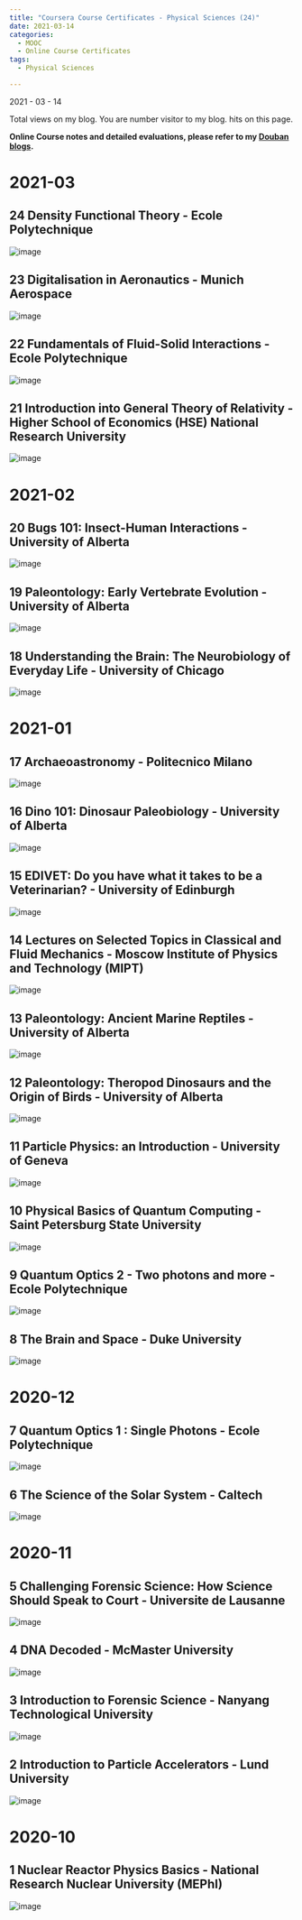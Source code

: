 ```yaml
---
title: "Coursera Course Certificates - Physical Sciences (24)"
date: 2021-03-14
categories:
  - MOOC
  - Online Course Certificates
tags:
  - Physical Sciences

---
```


2021 - 03 - 14

<script async src="//busuanzi.ibruce.info/busuanzi/2.3/busuanzi.pure.mini.js"></script>

<span id="busuanzi_container_site_pv">
    Total <span id="busuanzi_value_site_pv"></span> views on my blog.
</span>

<span id="busuanzi_container_site_uv">
  You are number <span id="busuanzi_value_site_uv"></span> visitor to my blog.
</span>

<span id="busuanzi_container_page_pv">
  <span id="busuanzi_value_page_pv"></span> hits on this page.
</span>

<script type="text/javascript" async src="https://cdn.mathjax.org/mathjax/latest/MathJax.js?config=TeX-MML-AM_CHTML"> </script>

__Online Course notes and detailed evaluations, please refer to my [Douban blogs](https://www.douban.com/people/junfanz/).__


# 2021-03

## 24 Density Functional Theory - Ecole Polytechnique

![image](https://user-images.githubusercontent.com/56275127/128947012-da206dff-7b5c-43e0-ac65-098f209f2671.png)

## 23 Digitalisation in Aeronautics - Munich Aerospace

![image](https://user-images.githubusercontent.com/56275127/128947044-caeaeca1-8a9d-4c77-885b-bdeda9f128f7.png)

## 22 Fundamentals of Fluid-Solid Interactions - Ecole Polytechnique

![image](https://user-images.githubusercontent.com/56275127/128947080-95361a07-9508-47b6-93c8-70322a84d64d.png)

## 21 Introduction into General Theory of Relativity - Higher School of Economics (HSE) National Research University

![image](https://user-images.githubusercontent.com/56275127/128947099-49af8a66-b587-442a-9fe9-d95e2f645c33.png)

# 2021-02

## 20 Bugs 101: Insect-Human Interactions - University of Alberta

![image](https://user-images.githubusercontent.com/56275127/128947115-7f1d3bc2-b5e0-4f4a-89e6-c04e8e606569.png)

## 19 Paleontology: Early Vertebrate Evolution - University of Alberta

![image](https://user-images.githubusercontent.com/56275127/128947142-f8c2741c-cb16-4c0f-b758-d6c54790d102.png)

## 18 Understanding the Brain: The Neurobiology of Everyday Life - University of Chicago

![image](https://user-images.githubusercontent.com/56275127/128947172-313027be-b513-445f-8427-1df71245d03e.png)

# 2021-01

## 17 Archaeoastronomy - Politecnico Milano

![image](https://user-images.githubusercontent.com/56275127/128947195-33b22b63-ecb0-4450-a1ba-c19d9b95514e.png)

## 16 Dino 101: Dinosaur Paleobiology - University of Alberta

![image](https://user-images.githubusercontent.com/56275127/128947236-33e7c5e7-7304-43a8-9868-995859f779e9.png)

## 15 EDIVET: Do you have what it takes to be a Veterinarian? - University of Edinburgh

![image](https://user-images.githubusercontent.com/56275127/128947264-24c9cf9e-8ad8-4f96-8895-71f0c4f2d0be.png)

## 14 Lectures on Selected Topics in Classical and Fluid Mechanics - Moscow Institute of Physics and Technology (MIPT)

![image](https://user-images.githubusercontent.com/56275127/128947306-0d6a3705-5571-47c6-b156-f19d7218f11d.png)

## 13 Paleontology: Ancient Marine Reptiles - University of Alberta

![image](https://user-images.githubusercontent.com/56275127/128947353-2a6a8341-1d14-4e48-a6ff-b21aaf7994c9.png)

## 12 Paleontology: Theropod Dinosaurs and the Origin of Birds - University of Alberta

![image](https://user-images.githubusercontent.com/56275127/128947386-0726964c-9d51-4488-9edc-c72104b8787f.png)

## 11 Particle Physics: an Introduction - University of Geneva

![image](https://user-images.githubusercontent.com/56275127/128947414-456b3b28-12a7-4a14-87da-636f30313f36.png)

## 10 Physical Basics of Quantum Computing - Saint Petersburg State University

![image](https://user-images.githubusercontent.com/56275127/128947444-086900f1-9424-4ca3-9e4b-23540881980e.png)

## 9 Quantum Optics 2 - Two photons and more - Ecole Polytechnique

![image](https://user-images.githubusercontent.com/56275127/128947483-002d9ea5-49e2-4445-87b4-3d4a894bde87.png)

## 8 The Brain and Space - Duke University

![image](https://user-images.githubusercontent.com/56275127/128947535-73ad849f-f0b7-4a0d-a300-a12f69a6d390.png)

# 2020-12

## 7 Quantum Optics 1 : Single Photons - Ecole Polytechnique

![image](https://user-images.githubusercontent.com/56275127/128947581-5fa02346-aaa6-4e1b-ba67-36da87b3594d.png)

## 6 The Science of the Solar System - Caltech

![image](https://user-images.githubusercontent.com/56275127/128947622-9e4a296f-6226-488c-be01-6f169ab3ff2d.png)


# 2020-11

## 5 Challenging Forensic Science: How Science Should Speak to Court - Universite de Lausanne

![image](https://user-images.githubusercontent.com/56275127/128947667-2cf42b13-5ada-4017-bef1-7f5577dc7bb8.png)

## 4 DNA Decoded - McMaster University

![image](https://user-images.githubusercontent.com/56275127/128947704-d1e43488-2b22-4322-9633-a7bbcb37b8c7.png)

## 3 Introduction to Forensic Science - Nanyang Technological University

![image](https://user-images.githubusercontent.com/56275127/128947734-98ca2cd8-fa49-4fd0-b45a-68f56af2c8de.png)

## 2 Introduction to Particle Accelerators - Lund University

![image](https://user-images.githubusercontent.com/56275127/128947773-1256202c-b88f-4a12-b608-4b3be02d98a1.png)

# 2020-10

## 1 Nuclear Reactor Physics Basics - National Research Nuclear University (MEPhI)

![image](https://user-images.githubusercontent.com/56275127/128947834-5f7eedd0-5fd9-4d6e-ba38-d6417d18e754.png)
